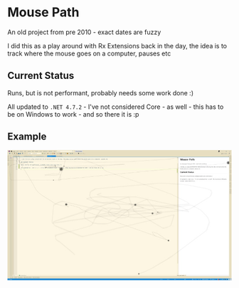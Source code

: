 # Mouse Path

An old project from pre 2010 - exact dates are fuzzy

I did this as a play around with Rx Extensions back in the day, the idea is to track where the mouse goes on a computer, pauses etc

## Current Status

Runs, but is not performant, probably needs some work done :)

All updated to `.NET 4.7.2` - I've not considered Core - as well - this has to be on Windows to work - and so there it is :p

## Example

![Mouse Path Example](./images/mousepathexample.jpg)